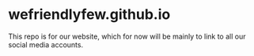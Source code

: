 # wefriendlyfew.github.io
This repo is for our website, which for now will be mainly to link to all our social media accounts.
